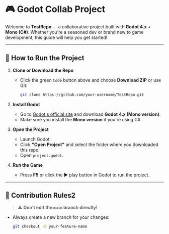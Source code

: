 # 🎮 Godot Collab Project

Welcome to **TestRepo** — a collaborative project built with **Godot 4.x + Mono (C#)**. Whether you're a seasoned dev or brand new to game development, this guide will help you get started!

---

## 🚀 How to Run the Project

1. **Clone or Download the Repo**
   - Click the green `Code` button above and choose **Download ZIP** or use Git:
     ```bash
     git clone https://github.com/your-username/TestRepo.git
     ```

2. **Install Godot**
   - Go to [Godot's official site](https://godotengine.org/download) and download **Godot 4.x (Mono version)**.
   - Make sure you install the **Mono version** if you're using C#.

3. **Open the Project**
   - Launch Godot.
   - Click **"Open Project"** and select the folder where you downloaded this repo.
   - Open `project.godot`.

4. **Run the Game**
   - Press **F5** or click the ▶️ play button in Godot to run the project.

---

## 🧠 Contribution Rules2

> ⚠️ **Don’t edit the `main` branch directly!**

- Always create a new branch for your changes:
  ```bash
  git checkout -b your-feature-name
